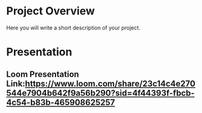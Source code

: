# Project Overview
Here you will write a short description of your project.


# Presentation

## Loom Presentation Link:https://www.loom.com/share/23c14c4e270544e7904b642f9a56b290?sid=4f44393f-fbcb-4c54-b83b-465908625257
